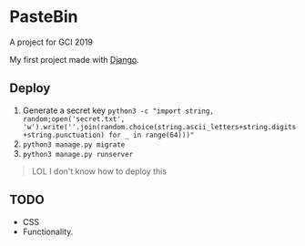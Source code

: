 # PasteBin

A project for GCI 2019

My first project made with [Django](https://www.djangoproject.com/).

## Deploy

1. Generate a secret key `python3 -c "import string, random;open('secret.txt', 'w').write(''.join(random.choice(string.ascii_letters+string.digits+string.punctuation) for _ in range(64)))"`
2. `python3 manage.py migrate`
3. `python3 manage.py runserver`

> LOL I don't know how to deploy this

## TODO

- CSS
- Functionality.
